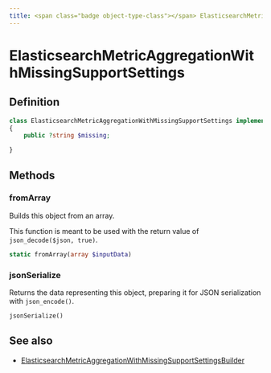 ```yaml
---
title: <span class="badge object-type-class"></span> ElasticsearchMetricAggregationWithMissingSupportSettings
---
```

# <span class="badge object-type-class"></span> ElasticsearchMetricAggregationWithMissingSupportSettings

## Definition

```php
class ElasticsearchMetricAggregationWithMissingSupportSettings implements \JsonSerializable
{
    public ?string $missing;

}
```
## Methods

### <span class="badge object-method"></span> fromArray

Builds this object from an array.

This function is meant to be used with the return value of `json_decode($json, true)`.

```php
static fromArray(array $inputData)
```

### <span class="badge object-method"></span> jsonSerialize

Returns the data representing this object, preparing it for JSON serialization with `json_encode()`.

```php
jsonSerialize()
```

## See also

 * <span class="badge builder"></span> [ElasticsearchMetricAggregationWithMissingSupportSettingsBuilder](./builder-ElasticsearchMetricAggregationWithMissingSupportSettingsBuilder.md)
